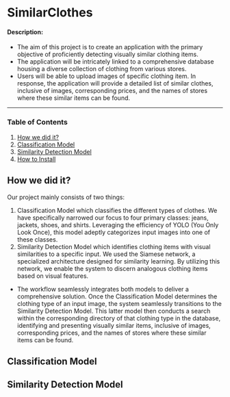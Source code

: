 # SimilarClothes

#### Description:
- The aim of this project is to create an application with the primary objective of proficiently detecting visually similar clothing items.
- The application will be intricately linked to a comprehensive database housing a diverse collection of clothing from various stores.
- Users will be able to upload images of specific clothing item. In response, the application will provide a detailed list of similar clothes, inclusive of images, corresponding prices, and the names of stores where these similar items can be found.
---

### Table of Contents
1. [How we did it?](#How-we-did-it?)
2. [Classification Model](#Classification-Model)
3. [Similarity Detection Model](#Similarity-Detection-Model)
4. [How to Install](#how-to-install)

## How we did it?
Our project mainly consists of two things:
1. Classification Model which classifies the different types of clothes. We have specifically narrowed our focus to four primary classes: jeans, jackets, shoes, and shirts. Leveraging the efficiency of YOLO (You Only Look Once), this model adeptly categorizes input images into one of these classes.
2. Similarity Detection Model which identifies clothing items with visual similarities to a specific input. We used the Siamese network, a specialized architecture designed for similarity learning. By utilizing this network, we enable the system to discern analogous clothing items based on visual features.
- The workflow seamlessly integrates both models to deliver a comprehensive solution. Once the Classification Model determines the clothing type of an input image, the system seamlessly transitions to the Similarity Detection Model. This latter model then conducts a search within the corresponding directory of that clothing type in the database, identifying and presenting visually similar items, inclusive of images, corresponding prices, and the names of stores where these similar items can be found.

  
## Classification Model




## Similarity Detection Model


